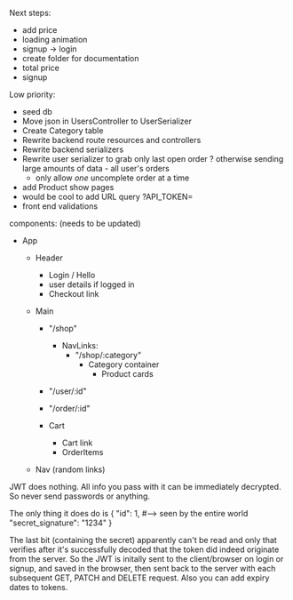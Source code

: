 Next steps:

- add price
- loading animation
- signup -> login
- create folder for documentation
- total price
- signup

Low priority:

- seed db
- Move json in UsersController to UserSerializer
- Create Category table
- Rewrite backend route resources and controllers
- Rewrite backend serializers
- Rewrite user serializer to grab only last open order ? otherwise sending large
  amounts of data - all user's orders
  - only allow _one_ uncomplete order at a time
- add Product show pages
- would be cool to add URL query ?API_TOKEN=<token>
- front end validations

components:
(needs to be updated)

- App

  - Header
    - Login / Hello
    - user details if logged in
    - Checkout link
  - Main

    - "/shop"
      - NavLinks:
        - "/shop/:category"
          - Category container
            - Product cards
    - "/user/:id"
    - "/order/:id"

    - Cart
      - Cart link
      - OrderItems

  - Nav (random links)

JWT does nothing.
All info you pass with it can be immediately decrypted.
So never send passwords or anything.

The only thing it does do is
{
"id": 1, #--> seen by the entire world
"secret_signature": "1234"
}

The last bit (containing the secret) apparently can't be read and only that verifies
after it's successfully decoded that the token did indeed originate from the server.
So the JWT is initally sent to the client/browser on login or signup, and saved in
the browser, then sent back to the server with each subsequent GET, PATCH and DELETE request.
Also you can add expiry dates to tokens.
